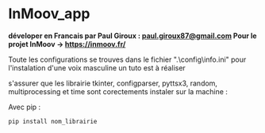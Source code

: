 # InMoov_app
 
 **déveloper en Francais par Paul Giroux : paul.giroux87@gmail.com
 Pour le projet InMoov -> https://inmoov.fr/**

 
Toute les configurations se trouves dans le fichier ".\config\info.ini"
pour l'instalation d'une voix masculine un tuto est à réaliser

s'assurer que les librairie tkinter, configparser, pyttsx3, random, multiprocessing et time sont corectements instaler sur la machine : 

 Avec pip :
```python
pip install nom_librairie
```
